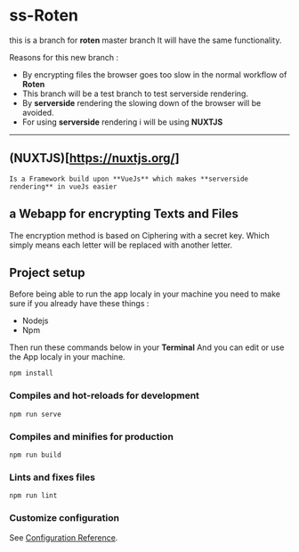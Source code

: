 # ss-Roten
  this is a branch for **roten** master branch
  It will have the same functionality.

  Reasons for this new branch :
  * By encrypting files the browser goes too slow in the normal workflow of **Roten**
  * This branch will be a test branch to test serverside rendering.
  * By **serverside** rendering the slowing down of the browser will be avoided.
  * For using **serverside** rendering i will be using **NUXTJS**

-----------------------------------

  ## (NUXTJS)[https://nuxtjs.org/]
    Is a Framework build upon **VueJs** which makes **serverside rendering** in vueJs easier

a Webapp for encrypting Texts and Files
----------------
The encryption method is based on Ciphering with a secret key.
Which simply means each letter will be replaced with another letter.

## Project setup

Before being able to run the app localy in your machine you need to make sure if you already have these things :
* Nodejs
* Npm

Then run these commands below in your **Terminal**
And you can edit or use the App localy in your machine.

```
npm install
```

### Compiles and hot-reloads for development
```
npm run serve
```

### Compiles and minifies for production
```
npm run build
```

### Lints and fixes files
```
npm run lint
```

### Customize configuration
See [Configuration Reference](https://cli.vuejs.org/config/).
